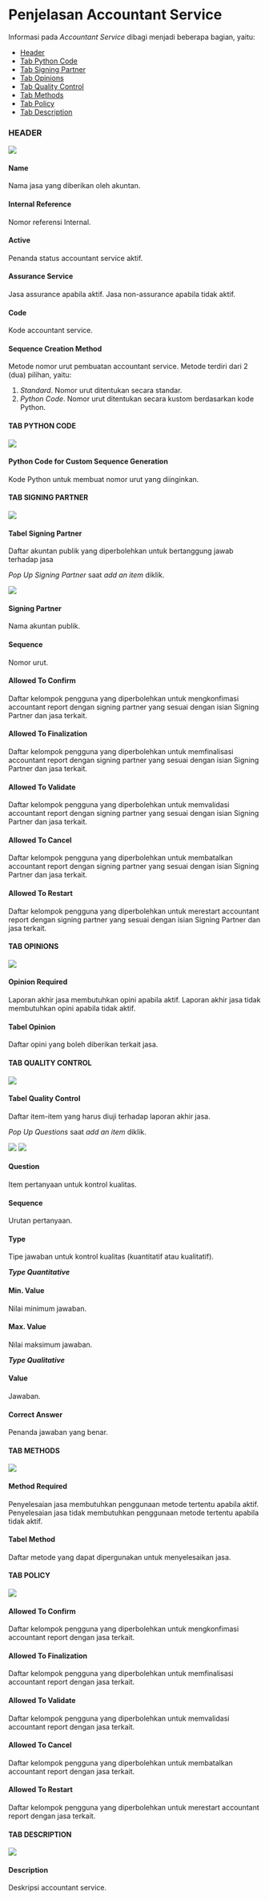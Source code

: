 # Penjelasan Accountant Service

Informasi pada *Accountant Service* dibagi menjadi beberapa bagian, yaitu:

* [Header](#bagian-header)
* [Tab Python Code](#tab-python-code)
* [Tab Signing Partner](#tab-signing-partner)
* [Tab Opinions](#tab-opinions)
* [Tab Quality Control](#tab-quality-control)
* [Tab Methods](#tab-methods)
* [Tab Policy](#tab-policy)
* [Tab Description](#tab-description)

### <a name="bagian-header">HEADER</a>

![](../../img/accountant-service/bagian-header.png)

#### <a name="field-name">Name</a>

Nama jasa yang diberikan oleh akuntan.

#### <a name="field-internal-ref">Internal Reference</a>

Nomor referensi Internal.

#### <a name="field-active">Active</a>

Penanda status accountant service aktif.

#### <a name="field-assurance-service">Assurance Service</a>

Jasa assurance apabila aktif. Jasa non-assurance apabila tidak aktif.

#### <a name="field-code">Code</a>

Kode accountant service.

#### <a name="field-sequence-creation">Sequence Creation Method</a>

Metode nomor urut pembuatan accountant service. Metode terdiri dari 2 (dua) pilihan, yaitu:

1. *Standard*. Nomor urut ditentukan secara standar.
2. *Python Code*. Nomor urut ditentukan secara kustom berdasarkan kode Python.

#### <a name="tab-python-code">TAB PYTHON CODE</a>

![](../../img/accountant-service/tab-python-code.png)

#### <a name="field-python-code">Python Code for Custom Sequence Generation</a>

Kode Python untuk membuat nomor urut yang diinginkan.

#### <a name="tab-signing-partner">TAB SIGNING PARTNER</a>

![](../../img/accountant-service/tab-signing-partner.png)

#### <a name="field-signing-partner-table">Tabel Signing Partner</a>

Daftar akuntan publik yang diperbolehkan untuk bertanggung jawab terhadap jasa

*Pop Up Signing Partner* saat *add an item* diklik.

![](../../img/accountant-service/tab-signing-partner-detail.png)

#### <a name="field-signing-partner">Signing Partner</a>

Nama akuntan publik.

#### <a name="field-sequence">Sequence</a>

Nomor urut.

#### <a name="field-allowed-to-confirm">Allowed To Confirm</a>

Daftar kelompok pengguna yang diperbolehkan untuk mengkonfimasi accountant report dengan signing partner yang sesuai dengan isian Signing Partner dan jasa terkait.

#### <a name="field-allowed-to-finalization">Allowed To Finalization</a>

Daftar kelompok pengguna yang diperbolehkan untuk memfinalisasi accountant report dengan signing partner yang sesuai dengan isian Signing Partner dan jasa terkait.

#### <a name="field-allowed-to-validate">Allowed To Validate</a>

Daftar kelompok pengguna yang diperbolehkan untuk memvalidasi accountant report dengan signing partner yang sesuai dengan isian Signing Partner dan jasa terkait.

#### <a name="field-allowed-to-cancel">Allowed To Cancel</a>

Daftar kelompok pengguna yang diperbolehkan untuk membatalkan accountant report dengan signing partner yang sesuai dengan isian Signing Partner dan jasa terkait.

#### <a name="field-allowed-to-restart">Allowed To Restart</a>

Daftar kelompok pengguna yang diperbolehkan untuk merestart accountant report dengan signing partner yang sesuai dengan isian Signing Partner dan jasa terkait.

#### <a name="tab-opinions">TAB OPINIONS</a>

![](../../img/accountant-service/tab-opinions.png)

#### <a name="field-opinion-required">Opinion Required</a>

Laporan akhir jasa membutuhkan opini apabila aktif. Laporan akhir jasa tidak membutuhkan opini apabila tidak aktif.

#### <a name="field-opinion-table">Tabel Opinion</a>

Daftar opini yang boleh diberikan terkait jasa.

#### <a name="tab-quality-control">TAB QUALITY CONTROL</a>

![](../../img/accountant-service/tab-quality-control.png)

#### <a name="field-quality-control-table">Tabel Quality Control</a>

Daftar item-item yang harus diuji terhadap laporan akhir jasa.

*Pop Up Questions* saat *add an item* diklik.

![](../../img/accountant-service/tab-quality-control-detail-quantitative.png)
![](../../img/accountant-service/tab-quality-control-detail-qualitative.png)

#### <a name="field-question">Question</a>

Item pertanyaan untuk kontrol kualitas.

#### <a name="field-question-sequence">Sequence</a>

Urutan pertanyaan.

#### <a name="field-question-type">Type</a>

Tipe jawaban untuk kontrol kualitas (kuantitatif atau kualitatif).

***Type Quantitative***

#### <a name="field-min-value">Min. Value</a>

Nilai minimum jawaban.

#### <a name="field-max-value">Max. Value</a>

Nilai maksimum jawaban.

***Type Qualitative***

#### <a name="field-value">Value</a>

Jawaban.

#### <a name="field-correct-answer">Correct Answer</a>

Penanda jawaban yang benar.

#### <a name="tab-methods">TAB METHODS</a>

![](../../img/accountant-service/tab-methods.png)

#### <a name="field-method-required">Method Required</a>

Penyelesaian jasa membutuhkan penggunaan metode tertentu apabila aktif. Penyelesaian jasa tidak membutuhkan penggunaan metode tertentu apabila tidak aktif.

#### <a name="field-method-table">Tabel Method</a>

Daftar metode yang dapat dipergunakan untuk menyelesaikan jasa.

#### <a name="tab-policy">TAB POLICY</a>

![](../../img/accountant-service/tab-policy.png)

#### <a name="field-allowed-confirm">Allowed To Confirm</a>

Daftar kelompok pengguna yang diperbolehkan untuk mengkonfimasi accountant report dengan jasa terkait.

#### <a name="field-allowed-finalization">Allowed To Finalization</a>

Daftar kelompok pengguna yang diperbolehkan untuk memfinalisasi accountant report dengan jasa terkait.

#### <a name="field-allowed-validate">Allowed To Validate</a>

Daftar kelompok pengguna yang diperbolehkan untuk memvalidasi accountant report dengan jasa terkait.

#### <a name="field-allowed-cancel">Allowed To Cancel</a>

Daftar kelompok pengguna yang diperbolehkan untuk membatalkan accountant report dengan jasa terkait.

#### <a name="field-allowed-restart">Allowed To Restart</a>

Daftar kelompok pengguna yang diperbolehkan untuk merestart accountant report dengan jasa terkait.

#### <a name="tab-description">TAB DESCRIPTION</a>

![](../../img/accountant-service/tab-description.png)

#### <a name="field-description">Description</a>

Deskripsi accountant service.
